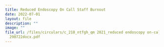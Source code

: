```yaml
---
title: Reduced Endoscopy On Call Staff Burnout
date: 2022-07-01
layout: file
description: ""
image: ""
file_url: /files/circulars/c_218_ntfgh_qm 2021_reduced endoscopy on-call staff burnout ls
  290722docx.pdf
---
```

